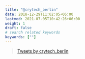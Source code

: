 ```yaml
---
title: "@crytech_berlin"
date: 2018-12-29T11:02:05+06:00
lastmod: 2021-07-05T10:42:26+06:00
weight: 1
draft: false
# search related keywords
keywords: [""]
---
```

> <a class="twitter-timeline" data-lang="de" data-height="1000" data-theme="light" href="https://twitter.com/crytech_berlin?ref_src=twsrc%5Etfw">Tweets by crytech_berlin</a> <script async src="https://platform.twitter.com/widgets.js" charset="utf-8"></script>